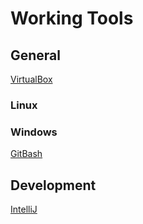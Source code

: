 
# Working Tools

## General

[VirtualBox](https://www.virtualbox.org/)

### Linux

### Windows

[GitBash](https://git-for-windows.github.io/)

## Development

[IntelliJ](https://www.jetbrains.com/idea/)


